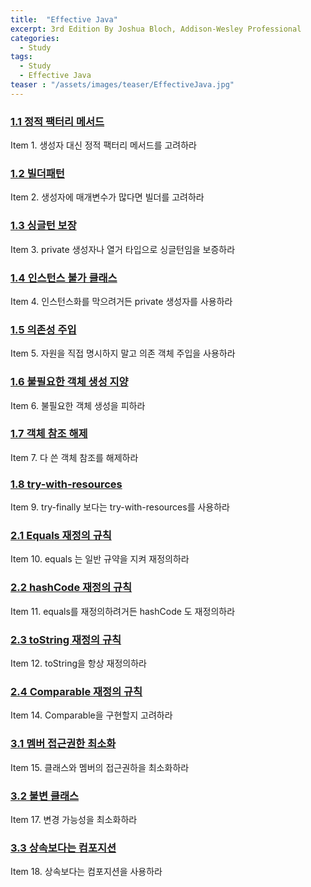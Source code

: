 ```yaml
---
title:  "Effective Java"
excerpt: 3rd Edition By Joshua Bloch, Addison-Wesley Professional
categories:
  - Study
tags:
  - Study
  - Effective Java
teaser : "/assets/images/teaser/EffectiveJava.jpg"
---
```

### [1.1 정적 팩터리 메서드](/study/effectiveJava/1.1/)
Item 1. 생성자 대신 정적 팩터리 메서드를 고려하라

### [1.2 빌더패턴](/study/effectiveJava/1.2/)
Item 2. 생성자에 매개변수가 많다면 빌더를 고려하라

### [1.3 싱글턴 보장](/study/effectiveJava/1.3/)
Item 3. private 생성자나 열거 타입으로 싱글턴임을 보증하라 

### [1.4 인스턴스 불가 클래스](/study/effectiveJava/1.4/)
Item 4. 인스턴스화를 막으려거든 private 생성자를 사용하라

### [1.5 의존성 주입](/study/effectiveJava/1.5/)
Item 5. 자원을 직접 명시하지 말고 의존 객체 주입을 사용하라

### [1.6 불필요한 객체 생성 지양](/study/effectiveJava/1.6/)
Item 6. 불필요한 객체 생성을 피하라

### [1.7 객체 참조 해제](/study/effectiveJava/1.7/)
Item 7. 다 쓴 객체 참조를 해제하라

### [1.8 try-with-resources](/study/effectiveJava/1.8/)
Item 9. try-finally 보다는 try-with-resources를 사용하라

### [2.1 Equals 재정의 규칙](/study/effectiveJava/2.1/)
Item 10. equals 는 일반 규약을 지켜 재정의하라 

### [2.2 hashCode 재정의 규칙](/study/effectiveJava/2.2/)
Item 11. equals를 재정의하려거든 hashCode 도 재정의하라 

### [2.3 toString 재정의 규칙](/study/effectiveJava/2.3/)
Item 12. toString을 항상 재정의하라 

### [2.4 Comparable 재정의 규칙](/study/effectiveJava/2.4/)
Item 14. Comparable을 구현할지 고려하라 

### [3.1 멤버 접근권한 최소화](/study/effectiveJava/3.1/)
Item 15. 클래스와 멤버의 접근권하을 최소화하라 

### [3.2 불변 클래스](/study/effectiveJava/3.2/)
Item 17. 변경 가능성을 최소화하라

### [3.3 상속보다는 컴포지션](/study/effectiveJava/3.3/)
Item 18. 상속보다는 컴포지션을 사용하라
